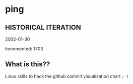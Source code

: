 # ping

## HISTORICAL ITERATION
2002-01-30

Incremented: 1703

## What is this?? 
Linux skills to hack the github commit visualization chart `;-)`
